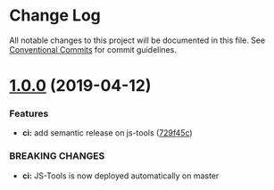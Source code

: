 # Change Log

All notable changes to this project will be documented in this file.
See [Conventional Commits](https://conventionalcommits.org) for commit guidelines.

# [1.0.0](https://github.com/manomanotech/js-tools/compare/v0.0.25...v1.0.0) (2019-04-12)


### Features

* **ci:** add semantic release on js-tools ([729f45c](https://github.com/manomanotech/js-tools/commit/729f45c))


### BREAKING CHANGES

* **ci:** JS-Tools is now deployed automatically on master
